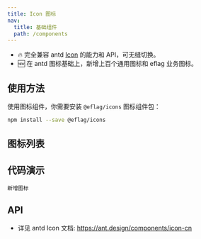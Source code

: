 ```yaml
---
title: Icon 图标
nav:
  title: 基础组件
  path: /components
---
```


- 🔥 完全兼容 antd [Icon](https://ant.design/components/button-cn) 的能力和 API，可无缝切换。
- 🆕 在 antd 图标基础上，新增上百个通用图标和 eflag 业务图标。

## 使用方法

使用图标组件，你需要安装 `@eflag/icons` 图标组件包：

```bash
npm install --save @eflag/icons
```

## 图标列表

<IconSearch></IconSearch>

## 代码演示

<!-- prettier-ignore -->
<code src="./demo/new.tsx">新增图标</code>

## API

- 详见 antd Icon 文档: https://ant.design/components/icon-cn
